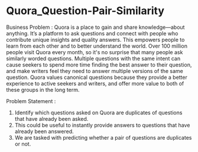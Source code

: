 # Quora_Question-Pair-Similarity

 Business Problem : Quora is a place to gain and share knowledge—about anything. It’s a platform to ask questions and connect with people who contribute unique insights and quality answers. This empowers people to learn from each other and to better understand the world. Over 100 million people visit Quora every month, so it's no surprise that many people ask similarly worded questions. 
Multiple questions with the same intent can cause seekers to spend more time finding the best answer to their question, and make writers feel they need to answer multiple versions of the same question. Quora values canonical questions because they provide a better experience to active seekers and writers, and offer more value to both of these groups in the long term. 

Problem Statement :
1) Identify which questions asked on Quora are duplicates of questions that have already been asked. 
2) This could be useful to instantly provide answers to questions that have already been answered. 
3) We are tasked with predicting whether a pair of questions are duplicates or not.
